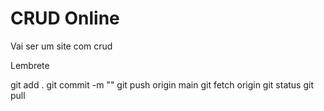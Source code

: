 # CRUD Online

Vai ser um site com crud

Lembrete

git add .
git commit -m ""
git push origin main
git fetch origin
git status 
git pull
